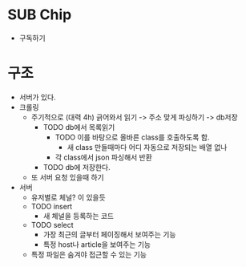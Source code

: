 # SUB Chip
- 구독하기

# 구조
- 서버가 있다.
- 크롤링
    - 주기적으로 (대력 4h) 긁어와서 읽기 -> 주소 맞게 파싱하기 -> db저장
        - TODO db에서 목록읽기
            - TODO 이를 바탕으로 올바른 class를 호출하도록 함.
                - 새 class 만들때마다 어디 자동으로 저장되는 배열 없나
            - 각 class에서 json 파싱해서 반환
        - TODO db에 저장한다.
    - 또 서버 요청 있을때 하기
- 서버
    - 유저별로 체널? 이 있을듯
    - TODO insert
        - 새 체널을 등록하는 코드
    - TODO select
        - 가장 최근의 글부터 페이징해서 보여주는 기능
        - 특정 host나 article을 보여주는 기능
    - 특정 파일은 숨겨야 접근할 수 있는 기능

    